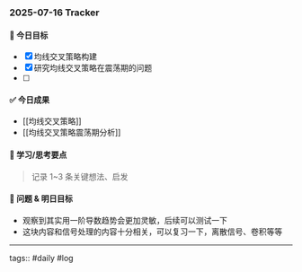 ### 2025-07-16 Tracker

#### 🎯 今日目标
- [x] 均线交叉策略构建
- [x] 研究均线交叉策略在震荡期的问题
- [ ] 

#### ✅ 今日成果
- [[均线交叉策略]]
- [[均线交叉策略震荡期分析]]

#### 🧠 学习/思考要点
> 记录 1~3 条关键想法、启发

#### 🧩 问题 & 明日目标
- 观察到其实用一阶导数趋势会更加灵敏，后续可以测试一下
- 这块内容和信号处理的内容十分相关，可以复习一下，离散信号、卷积等等

---
tags:: #daily #log
